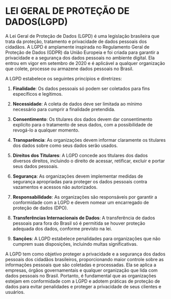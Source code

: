 # LEI GERAL DE PROTEÇÃO DE DADOS(LGPD)
A Lei Geral de Proteção de Dados (LGPD) é uma legislação brasileira que trata da proteção, tratamento e privacidade de dados pessoais dos cidadãos. A LGPD é amplamente inspirada no Regulamento Geral de Proteção de Dados (GDPR) da União Europeia e foi criada para garantir a privacidade e a segurança dos dados pessoais no ambiente digital. Ela entrou em vigor em setembro de 2020 e é aplicável a qualquer organização que colete, processe ou armazene dados pessoais no Brasil.

A LGPD estabelece os seguintes princípios e diretrizes:

1. **Finalidade**: Os dados pessoais só podem ser coletados para fins específicos e legítimos.

2. **Necessidade**: A coleta de dados deve ser limitada ao mínimo necessário para cumprir a finalidade pretendida.

3. **Consentimento**: Os titulares dos dados devem dar consentimento explícito para o tratamento de seus dados, com a possibilidade de revogá-lo a qualquer momento.

4. **Transparência**: As organizações devem informar claramente os titulares dos dados sobre como seus dados serão usados.

5. **Direitos dos Titulares**: A LGPD concede aos titulares dos dados diversos direitos, incluindo o direito de acessar, retificar, excluir e portar seus dados pessoais.

6. **Segurança**: As organizações devem implementar medidas de segurança apropriadas para proteger os dados pessoais contra vazamentos e acessos não autorizados.

7. **Responsabilidade**: As organizações são responsáveis por garantir a conformidade com a LGPD e devem nomear um encarregado de proteção de dados (DPO).

8. **Transferências Internacionais de Dados**: A transferência de dados pessoais para fora do Brasil só é permitida se houver proteção adequada dos dados, conforme previsto na lei.

9. **Sanções**: A LGPD estabelece penalidades para organizações que não cumprem suas disposições, incluindo multas significativas.

A LGPD tem como objetivo proteger a privacidade e a segurança dos dados pessoais dos cidadãos brasileiros, proporcionando maior controle sobre as informações pessoais que são coletadas e processadas. Ela se aplica a empresas, órgãos governamentais e qualquer organização que lida com dados pessoais no Brasil. Portanto, é fundamental que as organizações estejam em conformidade com a LGPD e adotem práticas de proteção de dados para evitar penalidades e proteger a privacidade de seus clientes e usuários.